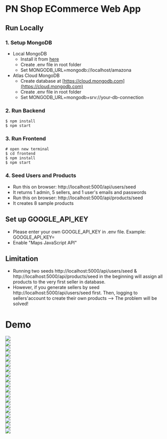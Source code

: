# PN Shop ECommerce Web App

## Run Locally

### 1. Setup MongoDB

- Local MongoDB
  - Install it from [here](https://www.mongodb.com/try/download/community)
  - Create .env file in root folder
  - Set MONGODB_URL=mongodb://localhost/amazona  
- Atlas Cloud MongoDB
  - Create database at [https://cloud.mongodb.com](https://cloud.mongodb.com)
  - Create .env file in root folder
  - Set MONGODB_URL=mongodb+srv://your-db-connection

### 2. Run Backend

```
$ npm install
$ npm start
```

### 3. Run Frontend

```
# open new terminal
$ cd frontend
$ npm install
$ npm start
```

### 4. Seed Users and Products

- Run this on browser: http://localhost:5000/api/users/seed
- It returns 1 admin, 5 sellers, and 1 user's emails and passwords
- Run this on browser: http://localhost:5000/api/products/seed
- It creates 8 sample products

## Set up GOOGLE_API_KEY

- Please enter your own GOOGLE_API_KEY in .env file. Example: GOOGLE_API_KEY=<YOUR API KEY>
- Enable "Maps JavaScript API"

## Limitation

- Running two seeds http://localhost:5000/api/users/seed & http://localhost:5000/api/products/seed in the beginning will assign all products to the very first seller in database.
- However, if you generate sellers by seed http://localhost:5000/api/users/seed first. Then, logging to sellers'account to create their own products --> The problem will be solved!

# Demo

![](demo/p1.jpg)<br />
![](demo/p2.jpg)<br />
![](demo/p3.jpg)<br />
![](demo/p4.jpg)<br />
![](demo/p5.jpg)<br />
![](demo/p6.jpg)<br />
![](demo/p7.jpg)<br />
![](demo/p8.jpg)<br />
![](demo/p9.jpg)<br />
![](demo/p10.jpg)<br />
![](demo/p11.jpg)<br />
![](demo/p12.jpg)<br />
![](demo/p13.jpg)<br />
![](demo/p14.jpg)<br />
![](demo/p15.jpg)<br />
![](demo/p16.jpg)<br />
![](demo/p17.jpg)<br />
![](demo/p18.jpg)<br />
![](demo/p19.jpg)
